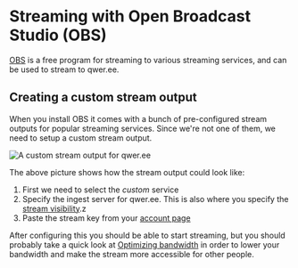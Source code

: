 # Streaming with Open Broadcast Studio (OBS)

[OBS](https://obsproject.com/) is a free program for streaming to
various streaming services, and can be used to stream to qwer.ee.

## Creating a custom stream output

When you install OBS it comes with a bunch of pre-configured stream
outputs for popular streaming services. Since we're not one of them,
we need to setup a custom stream output.

![A custom stream output for qwer.ee](/images/obs-custom-output.png)

The above picture shows how the stream output could look like:

1. First we need to select the _custom_ service
2. Specify the ingest server for qwer.ee. This is also where you
   specify the [stream visibility](stream-visibility).z
3. Paste the stream key from your [account page](/account)

After configuring this you should be able to start streaming, but you should probably take a quick look at [Optimizing bandwidth](optimizing-bandwidth) in order to lower your bandwidth and make the stream more accessible for other people.
